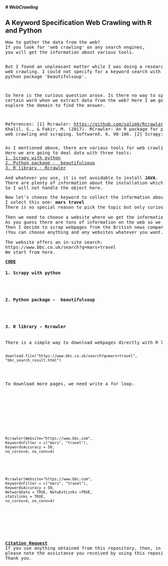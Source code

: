 <h5># WebCrawling</h5>
<h2><b> A Keyword Specification Web Crawling with R and Python</b></h2>
<pre>
How to gather the data from the web?
If you look for 'web crawling' on any search engines,
you will get the information about various tools.

But I found an unpleasant matter while I was doing a research for the web crawling.
I could not specify for a keyword search with scrapy nor python package 'beautifulsoup'.

So here is the curious question arose.
Is there no way to specify a certain word when we extract data from the web?
Here I am going to explore the domain to find the answer.

References:
[1] Rcrawler: https://github.com/salimk/Rcrawler#how-to-cite-rcrawler
Khalil, S., & Fakir, M. (2017).
RCrawler: An R package for parallel web crawling and scraping. SoftwareX, 6, 98-106.
[2] Scrapy: https://scrapy.org/
[3] beautifulsoup: https://www.crummy.com/software/BeautifulSoup/bs4/doc/
</pre>
<pre>
As I mentioned above, there are various tools for web crawling.
Here we are going to deal data with three tools:
<a href="#scrapy">1. Scrapy with python</a>
<a href="#beautifulsoup">2. Python package -  beautifulsoup</a>
<a href="#rcrawler">3. R library - Rcrawler</a>

And whatever you use, it is not avoidable to install <b>JAVA</b>.
There are plenty of information about the installation which you can find easily on the internet.
So I will not handle the object here.
</pre>
<pre>
Now let's choose the keyword to collect the information about.
I select this one: <b>mars travel</b>
There is no special reason to pick the topic but only curiosity.

Then we need to choose a website where we get the information.
As you guess there are tons of information on the web so we need to pick a certain website.
Then I decide to scrap webpages from the British news company <b>BBC (https://www.bbc.com)</b>.
(You can choose anything and any websites whatever you want.)

The website offers an in-site search:
https://www.bbc.co.uk/search?q=mars+travel
We start from here.
</pre>
<pre>
<b><u>CODE</b></u>
<b><h4 id="scrapy">1. Scrapy with python</h4></b>

<b><h4 id="beautifulsoup">2. Python package -  beautifulsoup</h4></b>

<b><h4 id="rcrawler">3. R library - Rcrawler</h4></b>
There is a simple way to download webpages directly with R like the other tools.
<pre><code>
download.file("https://www.bbc.co.uk/search?q=mars+travel", "bbc_search_result.html")
</pre></code>
To download more pages, we need write a for loop.
<pre><code>


</pre></code>

<pre><code>
Rcrawler(Website="https://www.bbc.com",
KeywordsFilter = c("mars", "travel"),
KeywordsAccuracy = 50,
no_cores=4, no_conn=4)
</pre></code>

<pre><code>
Rcrawler(Website="https://www.bbc.com",
KeywordsFilter = c("mars", "travel"),
KeywordsAccuracy = 50,
NetworkData = TRUE, NetwExtLinks =TRUE,
statslinks = TRUE,
no_cores=4, no_conn=4)
</pre></code>

<pre><code></pre></code>


</pre>
<pre>
<b><u>Citation Request</b></u>
If you use anything obtained from this repository, then, in your acknowledgements,
please note the assistance you received by using this repository.
Thank you.
</pre>
